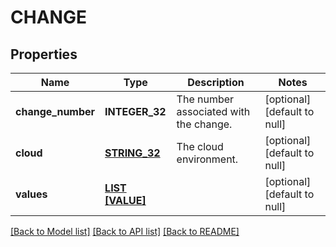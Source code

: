 # CHANGE

## Properties
Name | Type | Description | Notes
------------ | ------------- | ------------- | -------------
**change_number** | **INTEGER_32** | The number associated with the change. | [optional] [default to null]
**cloud** | [**STRING_32**](STRING_32.md) | The cloud environment. | [optional] [default to null]
**values** | [**LIST [VALUE]**](Value.md) |  | [optional] [default to null]

[[Back to Model list]](../README.md#documentation-for-models) [[Back to API list]](../README.md#documentation-for-api-endpoints) [[Back to README]](../README.md)


